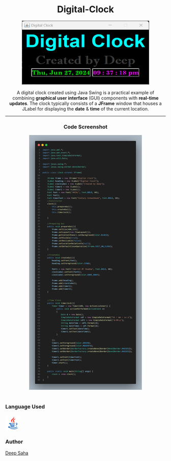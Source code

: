 ﻿<div align ="center">

# Digital-Clock

<img src="./assets/clock.png" width="400" height="200" />


A digital clock created using Java Swing is a practical example of combining **graphical user interface** (GUI) components with **real-time updates**. The clock typically consists of a **JFrame** window that houses a JLabel for displaying the **date** & **time** of the current location.

---

</div>

<div align="center">

<h3> Code Screenshot </h2>

<img src="./assets/code.png" width ="" height="800">

</div>
<br>

<h3> Language Used</h3>


<a href="https://developer.mozilla.org/en-US/docs/Glossary/Java"><img width="48" height="48" src="./assets/java.svg" alt="java"/></a>


<h3> Author </h3>

<a href = "https://www.linkedin.com/in/deep-saha-developer">Deep Saha</a>

